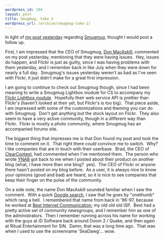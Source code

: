 ```yaml
--- 
wordpress_id: 194
layout: post
title: Smugmug, take 2
wordpress_url: /archive/smugmug-take-2/
---
```


<p>In light of <a href="http://qgyen.net/archive/2006/09/10/Flickr-not-happy_2C00_-Smugmug-slow_3F00_.aspx">my post yesterday</a> regarding <a href="http://www.smugmug.com/">Smugmug</a>, thought I would post a follow up.</p> <p>First, I am impressed that the CEO of Smugmug, <a href="http://blogs.smugmug.com/onethumb/">Don MacAskill</a>, commented on my post yesterday, mentioning that they were having issues.&nbsp; Hey, issues do happen, and Flickr is just as guilty, since I was having problems with them yesterday, and I remember back in like July when they were down for nearly a full day.&nbsp; Smugmug's issues yesterday weren't as bad as I've seen with Flickr, it just didn't make for a great first impression.</p> <p>I am going to continue to check out Smugmug though, since I had been meaning to write a Smugmug Lightbox module for CS to accompany my <a href="http://qgyen.net/archive/2006/08/09/Improved-Lightbox2-JS-for-Community-Server.aspx">Flickr Lightbox module</a>.&nbsp; Hopefully their web service API is prettier than Flickr's (haven't looked at their yet, but Flickr's is too big).&nbsp; That piece aside, I am impressed with some of the customizations and theming you can do with Smugmug.&nbsp; Don't get anything but the stock layout on Flickr.&nbsp; They also seem to have a very active community, though in a different way than Flickr.&nbsp; Flickr is mostly a photo community, where Smugmug has an accompanied forums site.</p> <p>The biggest thing that impresses me is that Don found my post and took the time to comment on it.&nbsp; That right there <em>could</em> convince me to switch.&nbsp; Why?&nbsp; I like companies that are in touch with their userbase.&nbsp; Brad, the CEO of <a href="http://www.clearcontext.com/">ClearContext</a>, had commented when I've mentioned them.&nbsp; The person who wrote <a href="http://youneedabudget.com/">YNAB</a> got back to me when I posted about their product on another blog (what, I have more than one blog?&nbsp; yes).&nbsp; The CEO of Flickr or anyone there hasn't posted on my blog before.&nbsp; As a user, it is always nice to know your opinions (good and bad) are heard, so it is nice to see companies that keep their finger on the pulse of the community.</p> <p>On a side note, the name Don MacAskill sounded familiar when I saw the comment.&nbsp; With a quick <a href="http://www.google.com/search?q=Don+MacAskill">Google search</a>, I saw that he goes by "onethumb" which rang a bell.&nbsp; I remembered that name from back in '96-97, because he worked at <a href="http://web.archive.org/web/19961121191025/http://www.best.com/">Best Internet Communication</a>, my old old old ISP.&nbsp; Best had a pretty active set of community newsgroups, and I remember him as one of the administrators.&nbsp; Then I remember running across his name for working with the guys at iD Software back around Doom 2 / Quake, and then again at Ritual Entertainment for SiN.&nbsp; Damn, that was a long time ago.&nbsp; That was when I used to use the screenname 'SeaDawg'... wow.</p>
         

